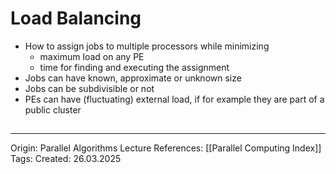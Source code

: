 # Load Balancing

- How to assign jobs to multiple processors while minimizing
	- maximum load on any PE
	- time for finding and executing the assignment
- Jobs can have known, approximate or unknown size 
- Jobs can be subdivisible or not
- PEs can have (fluctuating) external load, if for example they are part of a public cluster

## 

---

Origin: Parallel Algorithms Lecture
References: [[Parallel Computing Index]]
Tags: 
Created: 26.03.2025

